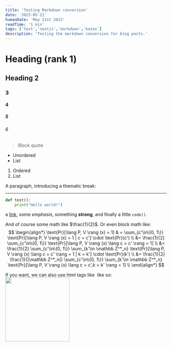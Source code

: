 ```yaml
---
title: 'Testing Markdown conversion'
date: '2023-05-21'
humanDate: 'May 21st 2023'
readTime: '1 min'
tags: ['test','nextjs','markdown','katex']
description: 'Testing the markdown conversion for blog posts.'
---
```


# Heading (rank 1)
## Heading 2
### 3
#### 4
##### 5
###### 6

> Block quote

* Unordered
* List

1. Ordered
2. List

A paragraph, introducing a thematic break:

---

```python
def test():
    print("Hello world!")
```

a [link](https://example.com), some *emphasis*, something **strong**, and finally a little `code()`.

And of course some math like $\frac{1}{2}$.
Or even block math like:
$$
    \begin{align*}
    \text{Pr}[\lang P, V \rang (x) = 1]   & = \sum_{c'\in\{0, 1\}} \text{Pr}[\lang P, V \rang (x) = 1 | c = c'] \cdot \text{Pr}(c') \\
    &= \frac{1}{2} \sum_{c'\in\{0, 1\}} \text{Pr}[\lang P, V \rang (x) \lang c = c' \rang = 1] \\
    &= \frac{1}{2} \sum_{c'\in\{0, 1\}} \sum_{k'\in \mathbb Z^*_n} \text{Pr}[\lang P, V \rang (x) \lang c = c' \rang = 1 | k = k'] \cdot \text{Pr}(k') \\
    &= \frac{1}{2} \frac{1}{|\mathbb Z^*_n|} \sum_{c'\in\{0, 1\}} \sum_{k'\in \mathbb Z^*_n} \text{Pr}[\lang P, V \rang (x) \lang c = c',k = k' \rang = 1] \\
    \end{align*}
$$

If you want, we can also use html tags like <img/> like so:
<img src="/blog/images/test.webp" width="200" height="200" />

